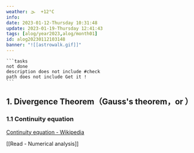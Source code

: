 ```yaml
---
weather: 🌫  +12°C
info: 
date: 2023-01-12-Thursday 10:31:48
update: 2023-01-19-Thursday 12:41:43
tags: [alog/year2023,alog/month01]
id: alog20230112103148
banner: "![[astrowalk.gif]]"
---
```

````ad-todo
```tasks
not done
description does not include #check
path does not include Get it !
```
````

 ## 1. Divergence Theorem（Gauss's theorem，or ）
### 1.1 Continuity equation
[Continuity equation - Wikipedia](https://en.wikipedia.org/wiki/Continuity_equation)

 [[Read - Numerical analysis]]